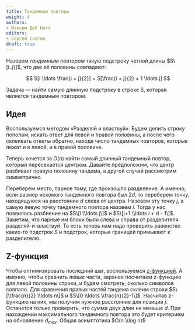 ```yaml
---
title: Тандемные повторы
weight: 4
authors:
- Максим Деб Натх
editors:
- Сергей Слотин
draft: true
---
```


Назовем *тандемным повтором* такую подстроку четной длины $S\[i..j\]$, что две её половины совпадают:

$$
S[i \ldots \frac{i + j}{2}] = S[\frac{i + j}{2} + 1 \ldots j]
$$

Задача — найти самую длинную подстроку в строке S, которая является тандемным повтором.

## Идея

Воспользуемся методом «Разделяй и властвуй». Будем делить строку пополам, искать ответ для левой и правой половины, а после чего склеивать ответы обратно, находя число тандемных повторов, которые лежат и в левой, и в правой половине.

Теперь хочется за $O(n)$ найти самый длинный тандемный повтор, который
пересекается центром. Давайте предположим, что центр разбивает правую
половину тандема, а другой случай рассмотрим симметрично.

Переберем место, парное тому, где произошло разделение. А именно, если
размер искомого тандемного повтора был $2d$, то переберем точку,
находящуюся на расстоянии $d$ слева от центра. Назовем эту точку
$j$, а самую левую точку тандемного повтора назовем $i$. Тогда у нас
появилось разбиение на $S\[i \\ldots j\]$ и $S\[j+1 \\ldots i + d -
1\]$. Заметим, что парные им блоки были слева и справа от разделителя
разделяй-и-властвуй. То есть теперь нам надо проверить равенство
каких-то подстрок $S$ и подстрок, которые границей примыкают к
разделителю.

## Z-функция

Чтобы оптимизировать последний шаг, воспользуемся
[z-функцией](z-функция "wikilink"). А именно, чтобы
сравнить левые части, заранее посчитаем z-функцию для левой
половины строки, и будем смотреть, сколько символов совпало. Для
сравнения правых частей тандема склеим строки $S\[\\frac{n}{2} \\ldots
n\]$ и $S\[0 \\ldots \\frac{n}{2}-1\]$. Насчитав z-функцию на них, мы
получим нужное расстояние для позиции $j$. Останется только
проверить, что сумма двух длин не меньше $d$. При нахождении
максимального тандемного повтора это будет критерием на обновление
$d_{max}$. Общая асимптотика $O(n \\log n)$